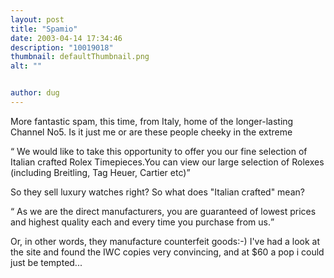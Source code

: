 ```yaml
---
layout: post
title: "Spamio"
date: 2003-04-14 17:34:46
description: "10019018"
thumbnail: defaultThumbnail.png
alt: ""


author: dug
---
```


<p>More fantastic spam, this time, from Italy, home of the longer-lasting Channel No5. Is it just me or are these people cheeky in the extreme</p>

<p><q> We would like to take this opportunity to offer you our fine selection of Italian crafted Rolex Timepieces.You can view our large selection of Rolexes (including Breitling, Tag Heuer, Cartier etc)</q></p>

<p>So they sell luxury watches right? So what does "Italian crafted" mean?</p>

<p><q> As we are the direct manufacturers, you are guaranteed of lowest prices and highest quality each and every time you purchase from us.</q></p>

<p>Or, in other words, they manufacture counterfeit goods:-) I've had a look at the site and found the <span class="caps">IWC </span>copies very convincing, and at $60 a pop i could just be tempted...</p>
